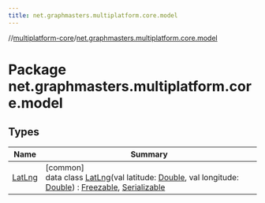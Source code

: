 ```yaml
---
title: net.graphmasters.multiplatform.core.model
---
```

//[multiplatform-core](../../index.html)/[net.graphmasters.multiplatform.core.model](index.html)



# Package net.graphmasters.multiplatform.core.model



## Types


| Name | Summary |
|---|---|
| [LatLng](-lat-lng/index.html) | [common]<br>data class [LatLng](-lat-lng/index.html)(val latitude: [Double](https://kotlinlang.org/api/latest/jvm/stdlib/kotlin/-double/index.html), val longitude: [Double](https://kotlinlang.org/api/latest/jvm/stdlib/kotlin/-double/index.html)) : [Freezable](../net.graphmasters.multiplatform.core/-freezable/index.html), [Serializable](../net.graphmasters.multiplatform.core/-serializable/index.html) |


